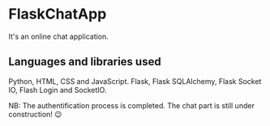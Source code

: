 # FlaskChatApp

It's an online chat application.
## Languages and libraries used

Python, HTML, CSS and JavaScript.
Flask, Flask SQLAlchemy, Flask Socket IO, Flash Login and SocketIO.
 
NB: The authentification process is completed. The chat part is still under construction! :wink:




